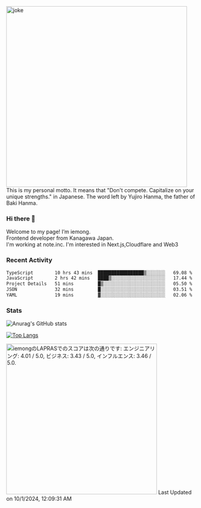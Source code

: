 <img width="480" src="https://text-pict.vercel.app/%E7%AB%B6%E3%81%86%E3%81%AA%E6%8C%81%E3%81%A1%E5%91%B3%E3%82%92%E6%B4%BB%E3%81%8B%E3%81%9B" alt="joke" />
This is my personal motto. It means that "Don't compete. Capitalize on your unique strengths." in Japanese. The word left by Yujiro Hanma, the father of Baki Hanma.


### Hi there 🍵
Welcome to my page! I’m iemong.   
Frontend developer from Kanagawa Japan.   
I'm working at note.inc.
I'm interested in Next.js,Cloudflare and Web3

### Recent Activity
<!--START_SECTION:waka-->

```txt
TypeScript        10 hrs 43 mins  █████████████████▒░░░░░░░   69.08 %
JavaScript        2 hrs 42 mins   ████▒░░░░░░░░░░░░░░░░░░░░   17.44 %
Project Details   51 mins         █▒░░░░░░░░░░░░░░░░░░░░░░░   05.50 %
JSON              32 mins         █░░░░░░░░░░░░░░░░░░░░░░░░   03.51 %
YAML              19 mins         ▓░░░░░░░░░░░░░░░░░░░░░░░░   02.06 %
```

<!--END_SECTION:waka-->

### Stats

![Anurag's GitHub stats](https://github-readme-stats-taupe-psi.vercel.app/api?username=iemong&count_private=true&show_icons=true&theme=dracula)


[![Top Langs](https://github-readme-stats-taupe-psi.vercel.app/api/top-langs/?username=iemong&layout=compact&theme=dracula)](https://github.com/anuraghazra/github-readme-stats)


<!--START_SECTION:lapras-card-->
<p ><a href="https://lapras.com/public/iemong" target="_blank" rel="noopener noreferrer"><img alt="iemongのLAPRASでのスコアは次の通りです: エンジニアリング: 4.01 / 5.0, ビジネス: 3.43 / 5.0, インフルエンス: 3.46 / 5.0." src="https://lapras-card-generator.vercel.app/api/svg?e=4.01&b=3.43&i=3.46&b1=%23020E27&b2=%230E5593&i1=%23030E21&i2=%231688BF&l=ja" width="400" ></a>  
Last Updated on 10/1/2024, 12:09:31 AM</p>
<!--END_SECTION:lapras-card-->
